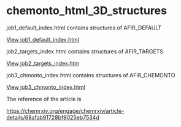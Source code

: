 # chemonto_html_3D_structures

job1_default_index.html contains structures of AFIR_DEFAULT

[View job1_default_index.html](https://rawcdn.githack.com/CHEMONTO-AFIR/chemonto_html_3D_structures/main/job1_default_index.html)

job2_targets_index.html contains structures of AFIR_TARGETS

[View job2_targets_index.htm](https://rawcdn.githack.com/CHEMONTO-AFIR/chemonto_html_3D_structures/main/job2_targets_index.html)

job3_chmonto_index.html contains structures of AFIR_CHEMONTO

[View job3_chmonto_index.html](https://rawcdn.githack.com/CHEMONTO-AFIR/chemonto_html_3D_structures/main/job3_chmonto_index.html)

The  reference of the article is

https://chemrxiv.org/engage/chemrxiv/article-details/68afab91728bf9025eb7534d
